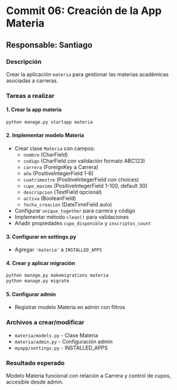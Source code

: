 # Commit 06: Creación de la App Materia

## Responsable: Santiago

### Descripción
Crear la aplicación `materia` para gestionar las materias académicas asociadas a carreras.

### Tareas a realizar

#### 1. Crear la app materia
```bash
python manage.py startapp materia
```

#### 2. Implementar modelo Materia
- Crear clase `Materia` con campos:
  - `nombre` (CharField)
  - `codigo` (CharField con validación formato ABC123)
  - `carrera` (ForeignKey a Carrera)
  - `año` (PositiveIntegerField 1-6)
  - `cuatrimestre` (PositiveIntegerField con choices)
  - `cupo_maximo` (PositiveIntegerField 1-100, default 30)
  - `descripcion` (TextField opcional)
  - `activa` (BooleanField)
  - `fecha_creacion` (DateTimeField auto)
- Configurar `unique_together` para carrera y código
- Implementar método `clean()` para validaciones
- Añadir propiedades `cupo_disponible` y `inscriptos_count`

#### 3. Configurar en settings.py
- Agregar `'materia'` a `INSTALLED_APPS`

#### 4. Crear y aplicar migración
```bash
python manage.py makemigrations materia
python manage.py migrate
```

#### 5. Configurar admin
- Registrar modelo Materia en admin con filtros

### Archivos a crear/modificar
- `materia/models.py` - Clase Materia
- `materia/admin.py` - Configuración admin
- `myapp/settings.py` - INSTALLED_APPS

### Resultado esperado
Modelo Materia funcional con relación a Carrera y control de cupos, accesible desde admin.